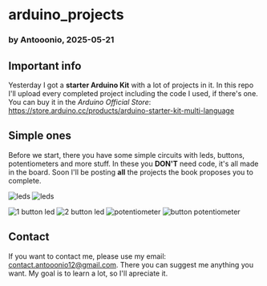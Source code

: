 # arduino_projects

### by Antooonio, 2025-05-21

## Important info
Yesterday I got a **starter Arduino Kit** with a lot of projects in it. In this repo I'll upload every completed project including the code I used, if there's one. 
You can buy it in the _Arduino Official Store_: https://store.arduino.cc/products/arduino-starter-kit-multi-language

## Simple ones
Before we start, there you have some simple circuits with leds, buttons, potentiometers and more stuff. In these you **DON'T** need code, it's all made in the board.
Soon I'll be posting **all** the projects the book proposes you to complete.

![leds](https://github.com/user-attachments/assets/c40dfd3b-a2f1-47cc-a570-93c30b9966c5) ![leds](https://github.com/user-attachments/assets/357ae389-bde2-4071-8bde-d92c56fac9ef)

![1 button led](https://github.com/user-attachments/assets/99abe4eb-d993-46e4-af32-4b34ce8afbe7) ![2 button led](https://github.com/user-attachments/assets/9543ebcf-b823-41aa-833b-c4e5214731fd)
![potentiometer](https://github.com/user-attachments/assets/f09cc205-afc5-421a-aedc-43445925d858) ![button potentiometer](https://github.com/user-attachments/assets/e2511bee-dbf7-4f68-93da-3cbdcb5eadb2)

## Contact
If you want to contact me, please use my email: contact.antooonio12@gmail.com. There you can suggest me anything you want.
My goal is to learn a lot, so I'll apreciate it.
